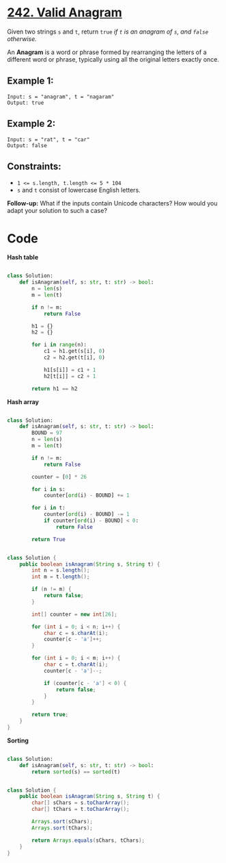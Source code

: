 # [242. Valid Anagram](https://leetcode.com/problems/valid-anagram/description/?envType=study-plan-v2&envId=top-interview-150)

Given two strings `s` and `t`, return `true` _if `t` is an anagram of `s`, and `false` otherwise._

An **Anagram** is a word or phrase formed by rearranging the letters of a different word or phrase, typically using all the original letters exactly once.

## Example 1:

```
Input: s = "anagram", t = "nagaram"
Output: true
```

## Example 2:

```
Input: s = "rat", t = "car"
Output: false
```

## Constraints:

- `1 <= s.length, t.length <= 5 * 104`
- `s` and `t` consist of lowercase English letters.

**Follow-up:** What if the inputs contain Unicode characters? How would you adapt your solution to such a case?

# Code

**Hash table**

```python

class Solution:
    def isAnagram(self, s: str, t: str) -> bool:
        n = len(s)
        m = len(t)

        if n != m:
            return False

        h1 = {}
        h2 = {}

        for i in range(n):
            c1 = h1.get(s[i], 0)
            c2 = h2.get(t[i], 0)

            h1[s[i]] = c1 + 1
            h2[t[i]] = c2 + 1

        return h1 == h2

```

**Hash array**

```python

class Solution:
    def isAnagram(self, s: str, t: str) -> bool:
        BOUND = 97
        n = len(s)
        m = len(t)

        if n != m:
            return False

        counter = [0] * 26

        for i in s:
            counter[ord(i) - BOUND] += 1

        for i in t:
            counter[ord(i) - BOUND] -= 1
            if counter[ord(i) - BOUND] < 0:
                return False

        return True

```

```java

class Solution {
    public boolean isAnagram(String s, String t) {
        int n = s.length();
        int m = t.length();

        if (n != m) {
            return false;
        }

        int[] counter = new int[26];

        for (int i = 0; i < n; i++) {
            char c = s.charAt(i);
            counter[c - 'a']++;
        }

        for (int i = 0; i < m; i++) {
            char c = t.charAt(i);
            counter[c - 'a']--;

            if (counter[c - 'a'] < 0) {
                return false;
            }
        }

        return true;
    }
}

```

**Sorting**

```python

class Solution:
    def isAnagram(self, s: str, t: str) -> bool:
        return sorted(s) == sorted(t)

```

```java

class Solution {
    public boolean isAnagram(String s, String t) {
        char[] sChars = s.toCharArray();
        char[] tChars = t.toCharArray();

        Arrays.sort(sChars);
        Arrays.sort(tChars);

        return Arrays.equals(sChars, tChars);
    }
}

```
